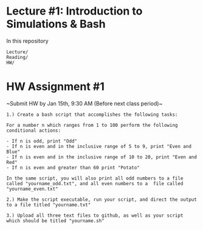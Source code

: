 # Lecture #1: Introduction to Simulations & Bash

In this repository 

```
Lecture/
Reading/
HW/ 
```

# HW Assignment #1 

~Submit HW by Jan 15th, 9:30 AM (Before next class period)~

```
1.) Create a bash script that accomplishes the following tasks: 

For a number n which ranges from 1 to 100 perform the following conditional actions:

- If n is odd, print "Odd"
- If n is even and in the inclusive range of 5 to 9, print "Even and Blue"
- If n is even and in the inclusive range of 10 to 20, print "Even and Red"
- If n is even and greater than 60 print "Potato"

In the same script, you will also print all odd numbers to a file called "yourname_odd.txt", and all even numbers to a  file called "yourname_even.txt" 

2.) Make the script executable, run your script, and direct the output to a file titled "yourname.txt" 

3.) Upload all three text files to github, as well as your script which should be titled "yourname.sh"
``` 
